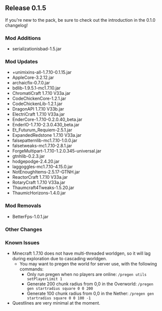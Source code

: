 ## Release 0.1.5

If you're new to the pack, be sure to check out the introduction in the 0.1.0 changelog!

### Mod Additions
- serializationisbad-1.5.jar
### Mod Updates
- +unimixins-all-1.7.10-0.1.15.jar
- AppleCore-3.2.12.jar
- archaicfix-0.7.0.jar
- bdlib-1.9.5.1-mc1.7.10.jar
- ChromatiCraft 1.7.10 V33a.jar
- CodeChickenCore-1.2.1.jar
- CodeChickenLib-1.2.1.jar
- DragonAPI 1.7.10 V33b.jar
- ElectriCraft 1.7.10 V33a.jar
- EnderCore-1.7.10-0.2.0.40_beta.jar
- EnderIO-1.7.10-2.3.0.430_beta.jar
- Et_Futurum_Requiem-2.5.1.jar
- ExpandedRedstone 1.7.10 V33a.jar
- falsepatternlib-mc1.7.10-1.0.0.jar
- falsetweaks-mc1.7.10-2.8.1.jar
- ForgeMultipart-1.7.10-1.2.0.345-universal.jar
- gtnhlib-0.2.3.jar
- hodgepodge-2.4.20.jar
- laggoggles-mc1.7.10-4.15.0.jar
- NotEnoughItems-2.5.17-GTNH.jar
- ReactorCraft 1.7.10 V33a.jar
- RotaryCraft 1.7.10 V33a.jar
- Thaumcraft4Tweaks-1.5.20.jar
- ThaumicHorizons-1.4.0.jar
### Mod Removals
- BetterFps-1.0.1.jar

### Other Changes


### Known Issues
- Minecraft 1.7.10 does not have multi-threaded worldgen, so it will lag during exploration due to cascading worldgen.
    - You may want to pregen the world for server use, with the following commands:
        - Only run pregen when no players are online: `/pregen utils setPlayerLimit 1`
        - Generate 200 chunk radius from 0,0 in the Overworld: `/pregen gen startradius square 0 0 200`
        - Generate 100 chunk radius from 0,0 in the Nether: `/pregen gen startradius square 0 0 100 -1`
- Questlines are very minimal at the moment.
